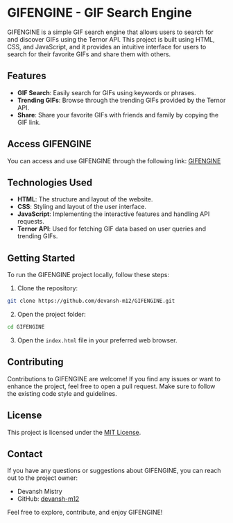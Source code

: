# GIFENGINE - GIF Search Engine

GIFENGINE is a simple GIF search engine that allows users to search for and discover GIFs using the Ternor API. This project is built using HTML, CSS, and JavaScript, and it provides an intuitive interface for users to search for their favorite GIFs and share them with others.

## Features

- **GIF Search**: Easily search for GIFs using keywords or phrases.
- **Trending GIFs**: Browse through the trending GIFs provided by the Ternor API.
- **Share**: Share your favorite GIFs with friends and family by copying the GIF link.

## Access GIFENGINE

You can access and use GIFENGINE through the following link: [GIFENGINE](https://devansh-m12.github.io/GIFENGINE/)

## Technologies Used

- **HTML**: The structure and layout of the website.
- **CSS**: Styling and layout of the user interface.
- **JavaScript**: Implementing the interactive features and handling API requests.
- **Ternor API**: Used for fetching GIF data based on user queries and trending GIFs.

## Getting Started

To run the GIFENGINE project locally, follow these steps:

1. Clone the repository:

```bash
git clone https://github.com/devansh-m12/GIFENGINE.git
```

2. Open the project folder:

```bash
cd GIFENGINE
```

3. Open the `index.html` file in your preferred web browser.

## Contributing

Contributions to GIFENGINE are welcome! If you find any issues or want to enhance the project, feel free to open a pull request. Make sure to follow the existing code style and guidelines.

## License

This project is licensed under the [MIT License](LICENSE).

## Contact

If you have any questions or suggestions about GIFENGINE, you can reach out to the project owner:

- Devansh Mistry
- GitHub: [devansh-m12](https://github.com/devansh-m12)

Feel free to explore, contribute, and enjoy GIFENGINE!
